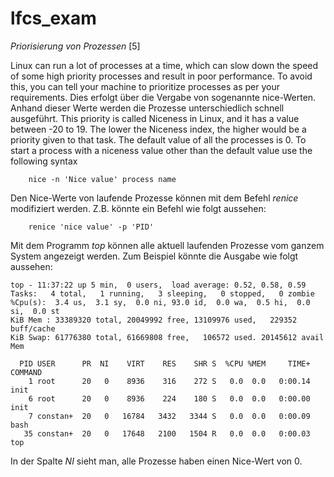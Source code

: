# lfcs_exam

_Priorisierung von Prozessen_ [5]

Linux can run a lot of processes at a time, which can slow down the speed of some high priority processes and result in poor performance.
To avoid this, you can tell your machine to prioritize processes as per your requirements.
Dies erfolgt über die Vergabe von sogenannte nice-Werten. Anhand dieser Werte
werden die Prozesse unterschiedlich schnell ausgeführt. 
This priority is called Niceness in Linux, and it has a value between -20 to 19. The lower the Niceness index, the higher would be a priority given to that task.
The default value of all the processes is 0.
To start a process with a niceness value other than the default value use the following syntax

        nice -n 'Nice value' process name
        
Den Nice-Werte von laufende Prozesse können mit dem Befehl _renice_ modifiziert werden. Z.B. könnte 
ein Befehl wie folgt aussehen:

        renice 'nice value' -p 'PID'
        

Mit dem Programm _top_ können alle aktuell laufenden Prozesse vom ganzem System angezeigt werden.
Zum Beispiel könnte die Ausgabe wie folgt aussehen: 

    top - 11:37:22 up 5 min,  0 users,  load average: 0.52, 0.58, 0.59
    Tasks:   4 total,   1 running,   3 sleeping,   0 stopped,   0 zombie
    %Cpu(s):  3.4 us,  3.1 sy,  0.0 ni, 93.0 id,  0.0 wa,  0.5 hi,  0.0 si,  0.0 st
    KiB Mem : 33389320 total, 20049992 free, 13109976 used,   229352 buff/cache
    KiB Swap: 61776380 total, 61669808 free,   106572 used. 20145612 avail Mem

      PID USER      PR  NI    VIRT    RES    SHR S  %CPU %MEM     TIME+ COMMAND
        1 root      20   0    8936    316    272 S   0.0  0.0   0:00.14 init
        6 root      20   0    8936    224    180 S   0.0  0.0   0:00.00 init
        7 constan+  20   0   16784   3432   3344 S   0.0  0.0   0:00.09 bash
       35 constan+  20   0   17648   2100   1504 R   0.0  0.0   0:00.03 top
       
 In der Spalte _NI_ sieht man, alle Prozesse haben einen Nice-Wert von 0. 
